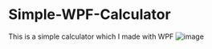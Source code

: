 # Simple-WPF-Calculator
This is a simple calculator which I made with WPF
 ![image](https://github.com/nhoclahola/Simple-WPF-Calculator/assets/125201610/595e429e-9aff-448a-aed0-c05fff3d5255)
